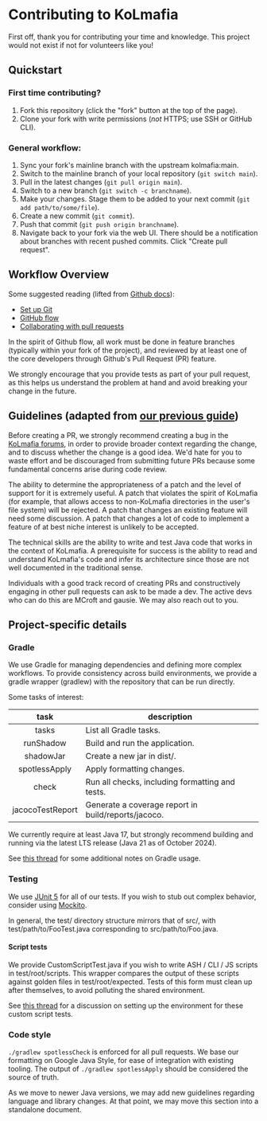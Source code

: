 # Contributing to KoLmafia

First off, thank you for contributing your time and knowledge. This project
would not exist if not for volunteers like you!

## Quickstart

### First time contributing?

1. Fork this repository (click the "fork" button at the top of the page).
1. Clone your fork with write permissions (_not_ HTTPS; use SSH or GitHub CLI).

### General workflow:

1. Sync your fork's mainline branch with the upstream kolmafia:main.
1. Switch to the mainline branch of your local repository (`git switch main`).
1. Pull in the latest changes (`git pull origin main`).
1. Switch to a new branch (`git switch -c branchname`).
1. Make your changes. Stage them to be added to your next commit
   (`git add path/to/some/file`).
1. Create a new commit (`git commit`).
1. Push that commit (`git push origin branchname`).
1. Navigate back to your fork via the web UI. There should be a notification
   about branches with recent pushed commits. Click "Create pull request".

## Workflow Overview

Some suggested reading (lifted from [Github docs](https://github.com/github/docs/blob/main/CONTRIBUTING.md)):

- [Set up Git](https://docs.github.com/en/get-started/quickstart/set-up-git)
- [GitHub flow](https://docs.github.com/en/get-started/quickstart/github-flow)
- [Collaborating with pull requests](https://docs.github.com/en/github/collaborating-with-pull-requests)

In the spirit of Github flow, all work must be done in feature branches
(typically within your fork of the project), and reviewed by at least one of the
core developers through Github's Pull Request (PR) feature.

We strongly encourage that you provide tests as part of your pull request, as
this helps us understand the problem at hand and avoid breaking your change in
the future.

## Guidelines (adapted from [our previous guide](https://kolmafia.us/threads/25364))

Before creating a PR, we strongly recommend creating a bug in the [KoLmafia
forums](https://kolmafia.us/forums/bug-reports.24/), in order to provide broader
context regarding the change, and to discuss whether the change is a good
idea. We'd hate for you to waste effort and be discouraged from submitting
future PRs because some fundamental concerns arise during code review.

The ability to determine the appropriateness of a patch and the level of support
for it is extremely useful. A patch that violates the spirit of KoLmafia (for
example, that allows access to non-KoLmafia directories in the user's file
system) will be rejected. A patch that changes an existing feature will need
some discussion. A patch that changes a lot of code to implement a feature of at
best niche interest is unlikely to be accepted.

The technical skills are the ability to write and test Java code that works in
the context of KoLmafia. A prerequisite for success is the ability to read and
understand KoLmafia's code and infer its architecture since those are not well
documented in the traditional sense.

Individuals with a good track record of creating PRs and constructively engaging
in other pull requests can ask to be made a dev. The active devs who can do this
are MCroft and gausie. We may also reach out to you.

## Project-specific details

### Gradle

We use Gradle for managing dependencies and defining more complex workflows. To
provide consistency across build environments, we provide a gradle wrapper
(gradlew) with the repository that can be run directly.

Some tasks of interest:

 task             | description
:----------------:|----------------------------------------------------
 tasks            | List all Gradle tasks.
 runShadow        | Build and run the application.
 shadowJar        | Create a new jar in dist/.
 spotlessApply    | Apply formatting changes.
 check            | Run all checks, including formatting and tests.
 jacocoTestReport | Generate a coverage report in build/reports/jacoco.

We currently require at least Java 17, but strongly recommend building
and running via the latest LTS release (Java 21 as of October 2024).

See [this thread](https://kolmafia.us/threads/rocking-the-gradle.26583/) for
some additional notes on Gradle usage.

### Testing

We use [JUnit 5](https://junit.org/junit5/docs/current/user-guide/) for all of
our tests. If you wish to stub out complex behavior, consider using
[Mockito](https://javadoc.io/doc/org.mockito/mockito-core/latest/org/mockito/Mockito.html).

In general, the test/ directory structure mirrors that of src/, with
test/path/to/FooTest.java corresponding to src/path/to/Foo.java.

#### Script tests

We provide CustomScriptTest.java if you wish to write ASH / CLI / JS scripts in
test/root/scripts. This wrapper compares the output of these scripts against
golden files in test/root/expected. Tests of this form must clean up after
themselves, to avoid polluting the shared environment.

See [this thread](https://kolmafia.us/threads/scripts-in-tests.26380/) for a
discussion on setting up the environment for these custom script tests.

### Code style

`./gradlew spotlessCheck` is enforced for all pull requests. We base our
formatting on Google Java Style, for ease of integration with existing
tooling. The output of `./gradlew spotlessApply` should be considered the source
of truth.

As we move to newer Java versions, we may add new guidelines regarding language
and library changes. At that point, we may move this section into a standalone
document.
